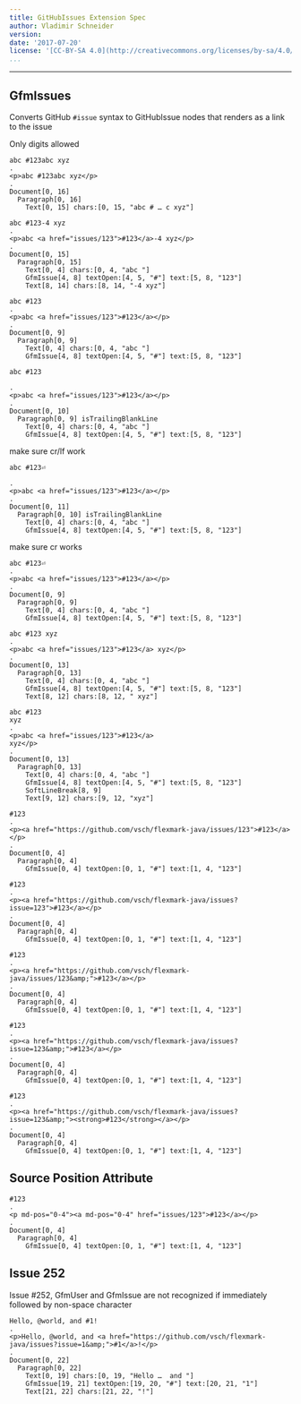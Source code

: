 ```yaml
---
title: GitHubIssues Extension Spec
author: Vladimir Schneider
version:
date: '2017-07-20'
license: '[CC-BY-SA 4.0](http://creativecommons.org/licenses/by-sa/4.0/)'
...
```


---

## GfmIssues

Converts GitHub `#issue` syntax to GitHubIssue nodes that renders as a link to the issue

Only digits allowed

```````````````````````````````` example GfmIssues: 1
abc #123abc xyz
.
<p>abc #123abc xyz</p>
.
Document[0, 16]
  Paragraph[0, 16]
    Text[0, 15] chars:[0, 15, "abc # … c xyz"]
````````````````````````````````


```````````````````````````````` example GfmIssues: 2
abc #123-4 xyz
.
<p>abc <a href="issues/123">#123</a>-4 xyz</p>
.
Document[0, 15]
  Paragraph[0, 15]
    Text[0, 4] chars:[0, 4, "abc "]
    GfmIssue[4, 8] textOpen:[4, 5, "#"] text:[5, 8, "123"]
    Text[8, 14] chars:[8, 14, "-4 xyz"]
````````````````````````````````


```````````````````````````````` example GfmIssues: 3
abc #123
.
<p>abc <a href="issues/123">#123</a></p>
.
Document[0, 9]
  Paragraph[0, 9]
    Text[0, 4] chars:[0, 4, "abc "]
    GfmIssue[4, 8] textOpen:[4, 5, "#"] text:[5, 8, "123"]
````````````````````````````````


```````````````````````````````` example GfmIssues: 4
abc #123

.
<p>abc <a href="issues/123">#123</a></p>
.
Document[0, 10]
  Paragraph[0, 9] isTrailingBlankLine
    Text[0, 4] chars:[0, 4, "abc "]
    GfmIssue[4, 8] textOpen:[4, 5, "#"] text:[5, 8, "123"]
````````````````````````````````


make sure cr/lf work

```````````````````````````````` example GfmIssues: 5
abc #123⏎

.
<p>abc <a href="issues/123">#123</a></p>
.
Document[0, 11]
  Paragraph[0, 10] isTrailingBlankLine
    Text[0, 4] chars:[0, 4, "abc "]
    GfmIssue[4, 8] textOpen:[4, 5, "#"] text:[5, 8, "123"]
````````````````````````````````


make sure cr works

```````````````````````````````` example(GfmIssues: 6) options(NO_FILE_EOL)
abc #123⏎
.
<p>abc <a href="issues/123">#123</a></p>
.
Document[0, 9]
  Paragraph[0, 9]
    Text[0, 4] chars:[0, 4, "abc "]
    GfmIssue[4, 8] textOpen:[4, 5, "#"] text:[5, 8, "123"]
````````````````````````````````


```````````````````````````````` example GfmIssues: 7
abc #123 xyz
.
<p>abc <a href="issues/123">#123</a> xyz</p>
.
Document[0, 13]
  Paragraph[0, 13]
    Text[0, 4] chars:[0, 4, "abc "]
    GfmIssue[4, 8] textOpen:[4, 5, "#"] text:[5, 8, "123"]
    Text[8, 12] chars:[8, 12, " xyz"]
````````````````````````````````


```````````````````````````````` example GfmIssues: 8
abc #123
xyz
.
<p>abc <a href="issues/123">#123</a>
xyz</p>
.
Document[0, 13]
  Paragraph[0, 13]
    Text[0, 4] chars:[0, 4, "abc "]
    GfmIssue[4, 8] textOpen:[4, 5, "#"] text:[5, 8, "123"]
    SoftLineBreak[8, 9]
    Text[9, 12] chars:[9, 12, "xyz"]
````````````````````````````````


```````````````````````````````` example(GfmIssues: 9) options(root)
#123
.
<p><a href="https://github.com/vsch/flexmark-java/issues/123">#123</a></p>
.
Document[0, 4]
  Paragraph[0, 4]
    GfmIssue[0, 4] textOpen:[0, 1, "#"] text:[1, 4, "123"]
````````````````````````````````


```````````````````````````````` example(GfmIssues: 10) options(root, prefix)
#123
.
<p><a href="https://github.com/vsch/flexmark-java/issues?issue=123">#123</a></p>
.
Document[0, 4]
  Paragraph[0, 4]
    GfmIssue[0, 4] textOpen:[0, 1, "#"] text:[1, 4, "123"]
````````````````````````````````


```````````````````````````````` example(GfmIssues: 11) options(root, suffix)
#123
.
<p><a href="https://github.com/vsch/flexmark-java/issues/123&amp;">#123</a></p>
.
Document[0, 4]
  Paragraph[0, 4]
    GfmIssue[0, 4] textOpen:[0, 1, "#"] text:[1, 4, "123"]
````````````````````````````````


```````````````````````````````` example(GfmIssues: 12) options(root, prefix, suffix)
#123
.
<p><a href="https://github.com/vsch/flexmark-java/issues?issue=123&amp;">#123</a></p>
.
Document[0, 4]
  Paragraph[0, 4]
    GfmIssue[0, 4] textOpen:[0, 1, "#"] text:[1, 4, "123"]
````````````````````````````````


```````````````````````````````` example(GfmIssues: 13) options(root, prefix, suffix, bold)
#123
.
<p><a href="https://github.com/vsch/flexmark-java/issues?issue=123&amp;"><strong>#123</strong></a></p>
.
Document[0, 4]
  Paragraph[0, 4]
    GfmIssue[0, 4] textOpen:[0, 1, "#"] text:[1, 4, "123"]
````````````````````````````````


## Source Position Attribute

```````````````````````````````` example(Source Position Attribute: 1) options(src-pos)
#123
.
<p md-pos="0-4"><a md-pos="0-4" href="issues/123">#123</a></p>
.
Document[0, 4]
  Paragraph[0, 4]
    GfmIssue[0, 4] textOpen:[0, 1, "#"] text:[1, 4, "123"]
````````````````````````````````


## Issue 252

Issue #252, GfmUser and GfmIssue are not recognized if immediately followed by non-space
character

```````````````````````````````` example(Issue 252: 1) options(root, prefix, suffix)
Hello, @world, and #1!
.
<p>Hello, @world, and <a href="https://github.com/vsch/flexmark-java/issues?issue=1&amp;">#1</a>!</p>
.
Document[0, 22]
  Paragraph[0, 22]
    Text[0, 19] chars:[0, 19, "Hello …  and "]
    GfmIssue[19, 21] textOpen:[19, 20, "#"] text:[20, 21, "1"]
    Text[21, 22] chars:[21, 22, "!"]
````````````````````````````````

